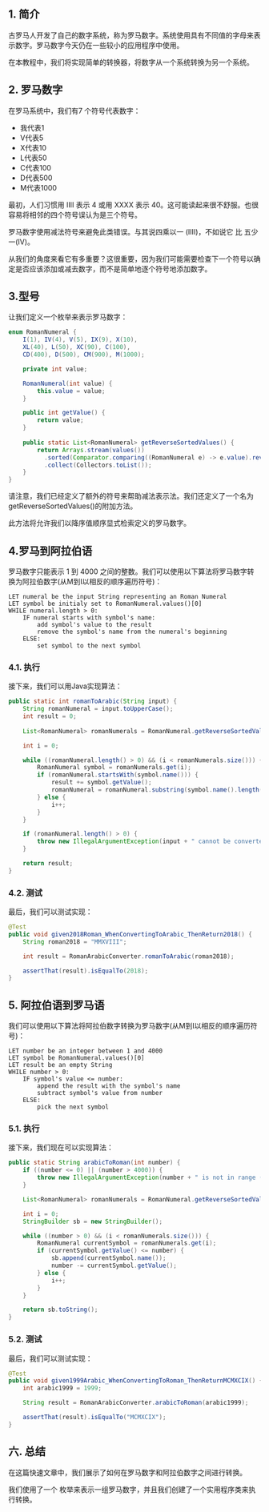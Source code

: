## 1. 简介

古罗马人开发了自己的数字系统，称为罗马数字。系统使用具有不同值的字母来表示数字。罗马数字今天仍在一些较小的应用程序中使用。

在本教程中，我们将实现简单的转换器，将数字从一个系统转换为另一个系统。

## 2. 罗马数字

在罗马系统中，我们有7 个符号代表数字：

-   我代表1
-   V代表5
-   X代表10
-   L代表50
-   C代表100
-   D代表500
-   M代表1000

最初，人们习惯用 IIII 表示 4 或用 XXXX 表示 40。这可能读起来很不舒服。也很容易将相邻的四个符号误认为是三个符号。

罗马数字使用减法符号来避免此类错误。与其说四乘以一 (IIII)，不如说它 比 五少一(IV)。

从我们的角度来看它有多重要？这很重要，因为我们可能需要检查下一个符号以确定是否应该添加或减去数字，而不是简单地逐个符号地添加数字。

## 3.型号

让我们定义一个枚举来表示罗马数字：

```java
enum RomanNumeral {
    I(1), IV(4), V(5), IX(9), X(10), 
    XL(40), L(50), XC(90), C(100), 
    CD(400), D(500), CM(900), M(1000);

    private int value;

    RomanNumeral(int value) {
        this.value = value;
    }

    public int getValue() {
        return value;
    }
    
    public static List<RomanNumeral> getReverseSortedValues() {
        return Arrays.stream(values())
          .sorted(Comparator.comparing((RomanNumeral e) -> e.value).reversed())
          .collect(Collectors.toList());
    }
}
```

请注意，我们已经定义了额外的符号来帮助减法表示法。我们还定义了一个名为 getReverseSortedValues()的附加方法。

此方法将允许我们以降序值顺序显式检索定义的罗马数字。

## 4.罗马到阿拉伯语

罗马数字只能表示 1 到 4000 之间的整数。我们可以使用以下算法将罗马数字转换为阿拉伯数字(从M到I以相反的顺序遍历符号)：

```plaintext
LET numeral be the input String representing an Roman Numeral
LET symbol be initialy set to RomanNumeral.values()[0]
WHILE numeral.length > 0:
    IF numeral starts with symbol's name:
        add symbol's value to the result
        remove the symbol's name from the numeral's beginning
    ELSE:
        set symbol to the next symbol
```

### 4.1. 执行

接下来，我们可以用Java实现算法：

```java
public static int romanToArabic(String input) {
    String romanNumeral = input.toUpperCase();
    int result = 0;
        
    List<RomanNumeral> romanNumerals = RomanNumeral.getReverseSortedValues();

    int i = 0;

    while ((romanNumeral.length() > 0) && (i < romanNumerals.size())) {
        RomanNumeral symbol = romanNumerals.get(i);
        if (romanNumeral.startsWith(symbol.name())) {
            result += symbol.getValue();
            romanNumeral = romanNumeral.substring(symbol.name().length());
        } else {
            i++;
        }
    }

    if (romanNumeral.length() > 0) {
        throw new IllegalArgumentException(input + " cannot be converted to a Roman Numeral");
    }

    return result;
}
```

### 4.2. 测试

最后，我们可以测试实现：

```java
@Test
public void given2018Roman_WhenConvertingToArabic_ThenReturn2018() {
    String roman2018 = "MMXVIII";

    int result = RomanArabicConverter.romanToArabic(roman2018);

    assertThat(result).isEqualTo(2018);
}
```

## 5. 阿拉伯语到罗马语

我们可以使用以下算法将阿拉伯数字转换为罗马数字(从M到I以相反的顺序遍历符号)：

```plaintext
LET number be an integer between 1 and 4000
LET symbol be RomanNumeral.values()[0]
LET result be an empty String
WHILE number > 0:
    IF symbol's value <= number:
        append the result with the symbol's name
        subtract symbol's value from number
    ELSE:
        pick the next symbol
```

### 5.1. 执行

接下来，我们现在可以实现算法：

```java
public static String arabicToRoman(int number) {
    if ((number <= 0) || (number > 4000)) {
        throw new IllegalArgumentException(number + " is not in range (0,4000]");
    }

    List<RomanNumeral> romanNumerals = RomanNumeral.getReverseSortedValues();

    int i = 0;
    StringBuilder sb = new StringBuilder();

    while ((number > 0) && (i < romanNumerals.size())) {
        RomanNumeral currentSymbol = romanNumerals.get(i);
        if (currentSymbol.getValue() <= number) {
            sb.append(currentSymbol.name());
            number -= currentSymbol.getValue();
        } else {
            i++;
        }
    }

    return sb.toString();
}
```

### 5.2. 测试

最后，我们可以测试实现：

```java
@Test
public void given1999Arabic_WhenConvertingToRoman_ThenReturnMCMXCIX() {
    int arabic1999 = 1999;

    String result = RomanArabicConverter.arabicToRoman(arabic1999);

    assertThat(result).isEqualTo("MCMXCIX");
}
```

## 六. 总结

在这篇快速文章中，我们展示了如何在罗马数字和阿拉伯数字之间进行转换。

我们使用了一个 枚举来表示一组罗马数字，并且我们创建了一个实用程序类来执行转换。